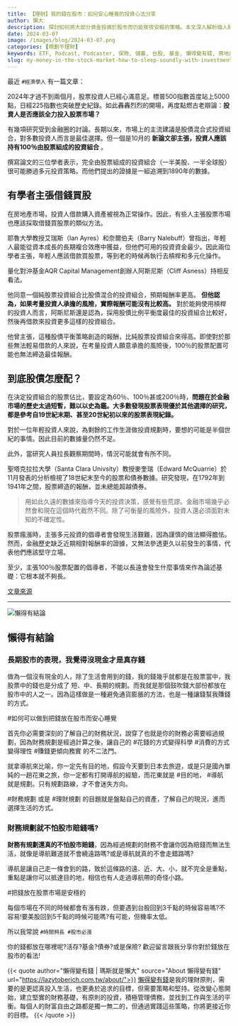 ```yaml
---
title: 【理財】我的錢在股市：如何安心睡覺的投資心法分享
author: 懶大
description: 探討如何將大部分資金投資於股市而仍能夜夜安眠的策略。本文深入解析個人財務規劃的重要性，分享如何科學化消費、理性賺錢，並實踐務實的投資方法。從長期投資的角度出發，探討時間對於股市投資的影響，並提供如何透過財務規劃面對股市波動的心態和策略。無論是活存、基金、債券還是保險，本文將引導讀者思考最適合自己的投資方式。
date: 2024-03-07
image: /images/blog/2024-03-07.png
categories: [規劃不理財]
keywords: ETF, Podcast, Podcaster, 保險, 儲蓄, 台股, 基金, 懶得變有錢, 房地產, 投資, 投資理財, 支出, 收入, 理財, 理財規劃, 瑪斯理財兩三事, 稅務, 總體經濟, 美股, 職涯心得, 股利收入, 複委託, 記帳, 讀書心得, 財務規劃, 財商, 貸款, 資產配置, 退休規劃, 開源節流
slug: my-money-in-the-stock-market-how-to-sleep-soundly-with-investments
---
```

最近 `#經濟學人` 有一篇文章：

2024年才過不到兩個月，股票投資人已經心滿意足。標普500指數首度站上5000點，日經225指數也突破歷史紀錄。如此轟轟烈烈的開場，再度點燃古老辯論：**投資人是否應該全力投入股票市場？**

有幾項研究受到金融圈的討論。長期以來，市場上的主流建議是股債混合式投資組合，對多數投資人而言是最佳選擇。但一個是10月的 **新論文卻主張，投資人應該持有100％由股票組成的投資組合** 。

撰寫論文的三位學者表示，完全由股票組成的投資組合（一半美股、一半全球股）很可能勝過多元投資策略。而他們提出的證據是一組追溯到1890年的數據。

## 有學者主張借錢買股

在房地產市場，投資人借款購入資產被視為正常操作。因此，有些人主張股票市場也應該採取借錢買股票的類似方法。

耶魯大學教授艾瑞斯（Ian Ayres）和奈爾伯夫（Barry Nalebuff）曾指出，年輕人最能從資本成長的長期複合效應中獲益，但他們可用的投資資金最少。因此兩位學者主張，年輕人應該借款買股票，等到老的時候再執行去槓桿和多元化操作。

量化對沖基金AQR Capital Management創辦人阿斯尼斯（Cliff Asness）持相反看法。

他同意一個純股票投資組合比股債混合的投資組合，預期報酬率更高。 **但他認為，如果考量投資人承擔的風險，實際報酬可能沒有比較高。** 對於能夠使用槓桿的投資人而言，阿斯尼斯還是認為，採用股債比例平衡度最佳的投資組合比較好，然後再借款來投資更多這樣的投資組合。

他曾主張，這種股債平衡策略創造的報酬，比純股票投資組合來得高。即使對於那些無法輕易借款的人來說，在考量投資人願意承擔的風險後，100％的股票配置可能也無法締造最佳報酬。

## 到底股債怎麼配？

在決定投資組合的股票佔比，要設定為60％、100％甚或200％時，**問題在於金融市場的歷史太過短暫，難以以史為鑑。大多數發現股票表現優於其他選擇的研究，都是參考自19世紀末期、甚至20世紀初以來的股票表現紀錄。**

對於一位年輕投資人來說，為剩餘的工作生涯做投資規劃時，要想的可能是半個世紀的事情。因此目前的數據量仍然不足。

此外，當研究人員拉長觀察期間時，情況可能就會有所不同。

聖塔克拉拉大學（Santa Clara Univsity）教授麥奎瑞（Edward McQuarrie）於11月發表的分析檢視了18世紀末至今的股票和債券數據。研究發現，在1792年到1941年之間，股票締造的報酬，並未總能超越債券。

> 用如此久遠的數據來指導今天的投資決策，感覺有些荒謬。金融市場幾乎必然會和現在這個時代截然不同。除了可衡量的風險外，投資人還必須面對未知的不確定性。
> 

股票瘋漲時，主張多元投資的倡導者會發現生活艱難，因為謹慎的做法顯得膽怯。然而，金融歷史缺乏近期相對報酬率的證據，又無法參透更久以前發生的事情，代表他們應該堅守立場。

至少，主張100％股票配置的倡導者，不能以長遠會發生什麼事情來作為論述基礎：它根本就不夠長。

[文章來源](https://www.cw.com.tw/article/5129450)

---

![懶得有結論](/images/blog/lazytobeconclude.svg)
## 懶得有結論

### 長期股市的表現，我覺得沒現金才是真存錢

做為一個沒有現金的人，除了生活會用到的錢，我的錢幾乎就都是在股票當中，我股票中的錢也是分成了 短、中、長期的規劃。而我就是那個鼓吹錢大部份都放在股市中的人之一。因為這樣做是一種避免通貨膨脹的方法，也是一種讓錢幫我賺錢的方式。

#如何可以做到把錢放在股市而安心睡覺

首先你必需要深刻的了解自己的財務狀況，說穿了也就是你的財務必需要經過規劃，因為財務規劃是經過計算之後，讓自己的 #花錢的方式變得科學 #消費的方式變得理性 #賺錢更傾向務實 的不二法門。

就拿導航來比喻，你一定先有目的地，假設今天要到日本去旅遊，或是只是國內單純的一趟花東之旅，你一定都有打開導航的經驗，而花東就是 #目的地， #導航 就是規劃。只有規劃路線，才不會迷失方向。

#財務規劃 或是 #理財規劃 的目題就是盤點自己的資產，了解自己的現況，進而選擇生活的方式。

### 財務規劃就不怕股市賠錢嗎?

**財務有規劃還真的不怕股市賠錢**，因為經過規劃的財務不會讓你因為賠錢而無法生活，就像是導航難道就不會繞遠路嗎?或是導航就真的不會走錯路嗎?

導航是讓自己走一條會到的路，致於這條路的遠、近、大、小，就不完全是重點，重點是讓你可以抵達目的地，相信也有人走過導航帶的奇怪小路。

#把錢放在股票市場是安穩的

每個市場在不同的時候都會有漲有跌，但要遇到台股回到3千點的時候容易嗎?不容易!要美股回到5千點的時候可能嗎?有可能，但機率太低。

所以我常說 `#時間夠長 #股市必漲`

你的錢都放在哪裡呢?活存?基金?債券?或是保險? 歡迎留言跟我分享你對於錢放在股市的看法!


{{< quote author="懶得變有錢 | 瑪斯就是懶大" source="About 懶得變有錢" url="https://lazytoberich.com.tw/about/">}}
[懶得變有錢](https://lazytoberich.com.tw/p/%E7%90%86%E8%B2%A1%E8%A6%8F%E5%8A%83%E6%87%B6%E5%BE%97%E8%AE%8A%E6%9C%89%E9%8C%A2%E4%B8%AD%E6%96%87%E7%9A%84%E5%A5%A7%E5%A6%99%E8%88%87%E7%94%9F%E6%B4%BB%E7%9A%84%E9%81%B8%E6%93%87/)是我的理財原則，需要的是更認真投入生活，也更勇於追求的目標，但需要策略和堅持。從改變心態開始，建立堅實的財務基礎，有原則的投資，積極管理債務，並找到工作與生活的平衡。每個人的財富自由之路都是獨一無二的，但通過實踐這些策略，你將更接近你的目標。
{{< /quote >}}
